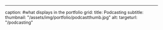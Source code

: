 ---
caption: #what displays in the portfolio grid:
  title: Podcasting
  subtitle: 
  thumbnail: "/assets/img/portfolio/podcastthumb.jpg"
  alt: 
targeturl: "/podcasting"
